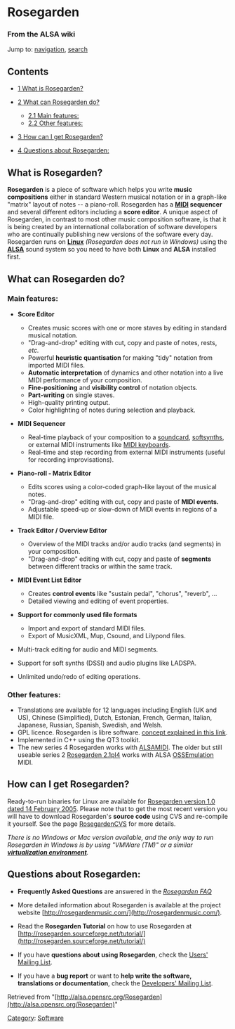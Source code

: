 Rosegarden
==========

### From the ALSA wiki

Jump to: [navigation](#mw-head), [search](#p-search)

Contents
--------

-   [1 What is Rosegarden?](#What_is_Rosegarden.3F)
-   [2 What can Rosegarden do?](#What_can_Rosegarden_do.3F)
    -   [2.1 Main features:](#Main_features:)
    -   [2.2 Other features:](#Other_features:)

-   [3 How can I get Rosegarden?](#How_can_I_get_Rosegarden.3F)
-   [4 Questions about Rosegarden:](#Questions_about_Rosegarden:)

What is Rosegarden?
-------------------

**Rosegarden** is a piece of software which helps you write **music
compositions** either in standard Western musical notation or in a
graph-like "matrix" layout of notes -- a piano-roll. Rosegarden has a
**[MIDI](/MIDI "MIDI") sequencer** and several different editors
including a **score editor**. A unique aspect of Rosegarden, in contrast
to most other music composition software, is that it is being created by
an international collaboration of software developers who are
continually publishing new versions of the software every day.
Rosegarden runs on **[Linux](/Linux "Linux")** *(Rosegarden does not run
in Windows)* using the **[ALSA](/ALSA "ALSA")** sound system so you need
to have both **Linux** and **ALSA** installed first.

What can Rosegarden do?
-----------------------

### Main features:

-   **Score Editor**
    -   Creates music scores with one or more staves by editing in
        standard musical notation.
    -   "Drag-and-drop" editing with cut, copy and paste of notes,
        rests, *etc.*
    -   Powerful **heuristic quantisation** for making "tidy" notation
        from imported MIDI files.
    -   **Automatic interpretation** of dynamics and other notation into
        a live MIDI performance of your composition.
    -   **Fine-positioning** and **visibility control** of notation
        objects.
    -   **Part-writing** on single staves.
    -   High-quality printing output.
    -   Color highlighting of notes during selection and playback.

-   **MIDI Sequencer**
    -   Real-time playback of your composition to a
        [soundcard](/Soundcard "Soundcard"),
        [softsynths](/Softsynths "Softsynths"), or external MIDI
        instruments like [MIDI
        keyboards](/MIDI_keyboards "MIDI keyboards").
    -   Real-time and step recording from external MIDI instruments
        (useful for recording improvisations).

-   **Piano-roll - Matrix Editor**
    -   Edits scores using a color-coded graph-like layout of the
        musical notes.
    -   "Drag-and-drop" editing with cut, copy and paste of **MIDI
        events.**
    -   Adjustable speed-up or slow-down of MIDI events in regions of a
        MIDI file.

-   **Track Editor / Overview Editor**
    -   Overview of the MIDI tracks and/or audio tracks (and segments)
        in your composition.
    -   "Drag-and-drop" editing with cut, copy and paste of **segments**
        between different tracks or within the same track.

-   **MIDI Event List Editor**
    -   Creates **control events** like "sustain pedal", "chorus",
        "reverb", ...
    -   Detailed viewing and editing of event properties.

-   **Support for commonly used file formats**
    -   Import and export of standard MIDI files.
    -   Export of MusicXML, Mup, Csound, and Lilypond files.

-   Multi-track editing for audio and MIDI segments.
-   Support for soft synths (DSSI) and audio plugins like LADSPA.
-   Unlimited undo/redo of editing operations.

### Other features:

-   Translations are available for 12 languages including English (UK
    and US), Chinese (Simplified), Dutch, Estonian, French, German,
    Italian, Japanese, Russian, Spanish, Swedish, and Welsh.
-   GPL licence. Rosegarden is libre software. [concept explained in
    this link](http://www.fsf.org/philosophy/free-sw.html).
-   Implemented in C++ using the QT3 toolkit.
-   The new series 4 Rosegarden works with
    [ALSAMIDI](?title=ALSAMIDI&action=edit&redlink=1 "ALSAMIDI (page does not exist)").
    The older but still useable series 2 [Rosegarden
    2.1pl4](http://www.all-day-breakfast.com/rosegarden/2.1/) works with
    ALSA [OSSEmulation](/OSSEmulation "OSSEmulation") MIDI.

How can I get Rosegarden?
-------------------------

Ready-to-run binaries for Linux are available for [Rosegarden version
1.0 dated 14 February 2005](http://rosegardenmusic.com/getting/). Please
note that to get the most recent version you will have to download
Rosegarden's **source code** using CVS and re-compile it yourself. See
the page [RosegardenCVS](/RosegardenCVS "RosegardenCVS") for more
details.

*There is no Windows or Mac version available, and the only way to run
Rosegarden in Windows is by using "VMWare (TM)" or a similar
**[virtualization
environment](http://en.wikipedia.org/w/wiki.phtml?title=Virtualization)**.*

Questions about Rosegarden:
---------------------------

-   **Frequently Asked Questions** are answered in the *[Rosegarden
    FAQ](http://rosegardenmusic.com/resources/faq/)*
-   More detailed information about Rosegarden is available at the
    project website
    [http://rosegardenmusic.com/](http://rosegardenmusic.com/).

-   Read the **Rosegarden Tutorial** on how to use Rosegarden at
    [http://rosegarden.sourceforge.net/tutorial/](http://rosegarden.sourceforge.net/tutorial/)

-   If you have **questions about using Rosegarden**, check the [Users'
    Mailing
    List](http://lists.sourceforge.net/lists/listinfo/rosegarden-user).

-   If you have a **bug report** or want to **help write the software,
    translations or documentation**, check the [Developers' Mailing
    List](http://lists.sourceforge.net/lists/listinfo/rosegarden-devel).

Retrieved from
"[http://alsa.opensrc.org/Rosegarden](http://alsa.opensrc.org/Rosegarden)"

[Category](/Special:Categories "Special:Categories"):
[Software](/Category:Software "Category:Software")

